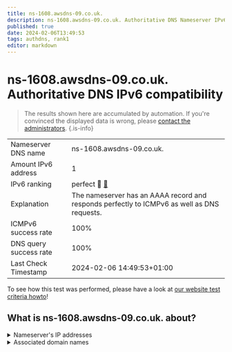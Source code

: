 ```yaml
---
title: ns-1608.awsdns-09.co.uk.
description: ns-1608.awsdns-09.co.uk. Authoritative DNS Nameserver IPv6 compatibility
published: true
date: 2024-02-06T13:49:53
tags: authdns, rank1
editor: markdown
---
```


# ns-1608.awsdns-09.co.uk. Authoritative DNS IPv6 compatibility

> The results shown here are accumulated by automation. If you're convinced the displayed data is wrong, please [contact the administrators](/howto/chat). 
{.is-info}




|   |   |
| - | - |
| Nameserver DNS name | ns-1608.awsdns-09.co.uk.
| Amount IPv6 address | 1
| IPv6 ranking | perfect :1st_place_medal: [🔗](/howto/ranking) |
| Explanation | The nameserver has an AAAA record and responds perfectly to ICMPv6 as well as DNS requests. |
| ICMPv6 success rate | 100%|
| DNS query success rate | 100% |
| Last Check Timestamp | 2024-02-06 14:49:53+01:00 |

To see how this test was performed, please have a look at [our website test criteria howto](/howto/testcriteria/authdns)!


## What is ns-1608.awsdns-09.co.uk. about?




<details>
<summary>Nameserver's IP addresses</summary>

2600:9000:5306:4800::1

</details>



<details>
<summary>Associated domain names</summary>

www.snowflake.com

</details>
